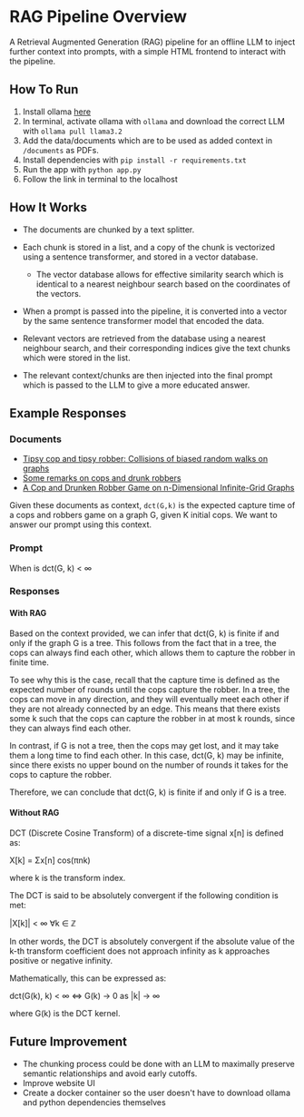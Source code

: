 # RAG Pipeline Overview

A Retrieval Augmented Generation (RAG) pipeline for an offline LLM to inject further context into prompts, with a simple HTML frontend to interact with the pipeline.

## How To Run

1. Install ollama [here](https://ollama.com/download)
2. In terminal, activate ollama with `ollama` and download the correct LLM with `ollama pull llama3.2`
3. Add the data/documents which are to be used as added context in `/documents` as PDFs.
4. Install dependencies with `pip install -r requirements.txt`
5. Run the app with `python app.py`
6. Follow the link in terminal to the localhost

## How It Works

- The documents are chunked by a text splitter.
- Each chunk is stored in a list, and a copy of the chunk is vectorized using a sentence transformer, and stored in a vector database.
  - The vector database allows for effective similarity search which is identical to a nearest neighbour search based on the coordinates of the vectors.

- When a prompt is passed into the pipeline, it is converted into a vector by the same sentence transformer model that encoded the data.
- Relevant vectors are retrieved from the database using a nearest neighbour search, and their corresponding indices give the text chunks which were stored in the list.
- The relevant context/chunks are then injected into the final prompt which is passed to the LLM to give a more educated answer.


## Example Responses

### Documents
- [Tipsy cop and tipsy robber: Collisions of biased random walks on graphs](https://www.mdpi.com/2227-7390/9/17/2107)
- [Some remarks on cops and drunk robbers](https://www.sciencedirect.com/science/article/pii/S030439751200789X)
- [A Cop and Drunken Robber Game on n-Dimensional Infinite-Grid Graphs](https://arxiv.org/abs/2208.12829)

Given these documents as context, `dct(G,k)` is the expected capture time of a cops and robbers game on a graph G, given K initial cops. We want to answer our prompt using this context.

### Prompt
When is dct(G, k) < ∞

### Responses

#### With RAG
Based on the context provided, we can infer that dct(G, k) is finite if and only if the graph G is a tree. This follows from the fact that in a tree, the cops can always find each other, which allows them to capture the robber in finite time.

To see why this is the case, recall that the capture time is defined as the expected number of rounds until the cops capture the robber. In a tree, the cops can move in any direction, and they will eventually meet each other if they are not already connected by an edge. This means that there exists some k such that the cops can capture the robber in at most k rounds, since they can always find each other.

In contrast, if G is not a tree, then the cops may get lost, and it may take them a long time to find each other. In this case, dct(G, k) may be infinite, since there exists no upper bound on the number of rounds it takes for the cops to capture the robber.

Therefore, we can conclude that dct(G, k) is finite if and only if G is a tree.

#### Without RAG
DCT (Discrete Cosine Transform) of a discrete-time signal x[n] is defined as:

X[k] = Σx[n] cos(πnk)

where k is the transform index.

The DCT is said to be absolutely convergent if the following condition is met:

|X[k]| < ∞ ∀k ∈ ℤ

In other words, the DCT is absolutely convergent if the absolute value of the k-th transform coefficient does not approach infinity as k approaches positive or negative infinity.

Mathematically, this can be expressed as:

dct(G(k), k) < ∞ ⇔ G(k) → 0 as |k| → ∞

where G(k) is the DCT kernel.


## Future Improvement

- The chunking process could be done with an LLM to maximally preserve semantic relationships and avoid early cutoffs.
- Improve website UI
- Create a docker container so the user doesn't have to download ollama and python dependencies themselves
